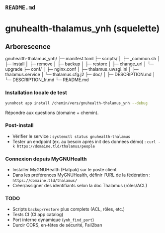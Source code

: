 ## `README.md`

# gnuhealth-thalamus_ynh (squelette)
## Arborescence

gnuhealth-thalamus_ynh/
├─ manifest.toml
├─ scripts/
│  ├─ _common.sh
│  ├─ install
│  ├─ remove
│  ├─ backup
│  ├─ restore
│  ├─ change_url
│  └─ upgrade
├─ conf/
│  ├─ nginx.conf
│  ├─ thalamus_uwsgi.ini
│  ├─ thalamus.service
│  └─ thalamus.cfg.j2
├─ doc/
│  ├─ DESCRIPTION.md
│  └─ DESCRIPTION_fr.md
└─ README.md

### Installation locale de test

```bash
yunohost app install /chemin/vers/gnuhealth-thalamus_ynh --debug
```

Répondre aux questions (domaine + chemin).

### Post-install

- Vérifier le service : `systemctl status gnuhealth-thalamus`
- Tester un endpoint (ex. au besoin après init des données démo) : `curl -k https://domaine.tld/thalamus/people`

### Connexion depuis MyGNUHealth

- Installer MyGNUHealth (Flatpak) sur le poste client
- Dans les préférences MyGNUHealth, définir l'URL de la fédération : `https://domaine.tld/thalamus/`
- Créer/assigner des identifiants selon la doc Thalamus (rôles/ACL)

### TODO
- Scripts `backup/restore` plus complets (ACL, rôles, etc.)
- Tests CI (CI app catalog)
- Port interne dynamique (`ynh_find_port`)
- Durcir CORS, en-têtes de sécurité, Fail2ban